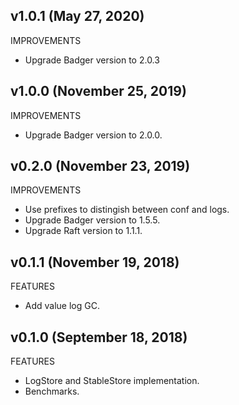 ## v1.0.1 (May 27, 2020)

IMPROVEMENTS

* Upgrade Badger version to 2.0.3

## v1.0.0 (November 25, 2019)

IMPROVEMENTS

* Upgrade Badger version to 2.0.0.

## v0.2.0 (November 23, 2019)

IMPROVEMENTS

* Use prefixes to distingish between conf and logs.
* Upgrade Badger version to 1.5.5.
* Upgrade Raft version to 1.1.1.

## v0.1.1 (November 19, 2018)

FEATURES

* Add value log GC.

## v0.1.0 (September 18, 2018)

FEATURES

* LogStore and StableStore implementation.
* Benchmarks.
